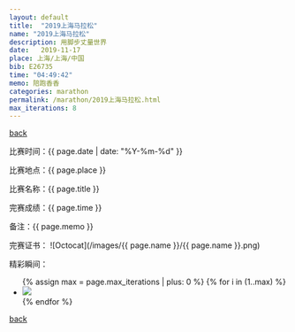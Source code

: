 ```yaml
---
layout: default
title:  "2019上海马拉松"
name: "2019上海马拉松"
description: 用脚步丈量世界
date:   2019-11-17
place: 上海/上海/中国
bib: E26735
time: "04:49:42"
memo: 陪跑香香
categories: marathon
permalink: /marathon/2019上海马拉松.html
max_iterations: 8
---
```

[back](/marathon)

比赛时间：{{ page.date | date: "%Y-%m-%d" }}

比赛地点：{{ page.place }}

比赛名称：{{ page.title }}

完赛成绩：{{ page.time }}

备注：{{ page.memo }}

完赛证书：
![Octocat](/images/{{ page.name }}/{{ page.name }}.png)

精彩瞬间：
<ul>
{% assign max = page.max_iterations | plus: 0 %}
{% for i in (1..max) %}
    <li><img src="/images/{{ page.name }}/{{ page.name }}-{{ i }}.jpeg"></li>
{% endfor %}
</ul>

[back](/marathon)
